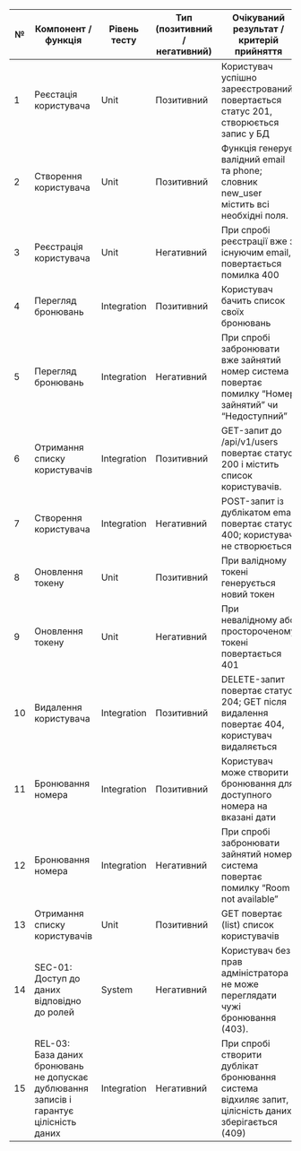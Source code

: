 | № | Компонент / функція | Рівень тесту | Тип (позитивний / негативний) | Очікуваний результат / критерій прийняття | Прізвище учасника |
|---|----------------------|---------------|--------------------------------|--------------------------------------------|----------------------|
| 1 |Реєстація користувача|Unit|Позитивний|Користувач успішно зареєстрований, повертається статус 201, створюється запис у БД|Катерина Демʼянік|
| 2 | Створення користувача| Unit |Позитивний| Функція генерує валідний email та phone; словник new_user містить всі необхідні поля.| Сич Анастасія|
| 3 |Реєстрація користувача|Unit|Негативний|При спробі реєстрації вже з існуючим email, повертається помилка 400|Правило Анастасія|
| 4 | Перегляд бронювань|Integration|Позитивний|Користувач бачить список своїх бронювань|Катерина Демʼянік|
| 5 | Перегляд бронювань|Integration|Негативний| При спробі забронювати вже зайнятий номер система повертає помилку “Номер зайнятий” чи “Недоступний”|Катерина Демʼянік|
| 6 | Отримання списку користувачів| Integration |Позитивний|GET-запит до /api/v1/users повертає статус 200 і містить список користувачів.| Сич Анастасія|
| 7 |Створення користувача|Integration | Негативний |POST-запит із дублікатом email повертає статус 400; користувач не створюється| Сич Анастасія|
| 8 |Оновлення токену|Unit|Позитивний| При валідному токені генерується новий токен |Правило Анастасія|
| 9 |Оновлення токену|Unit|Негативний| При невалідному або простороченому токені повертається 401 | Правило Анастасія |
| 10 |Видалення користувача| Integration| Позитивний|DELETE-запит повертає статус 204; GET після видалення повертає 404, користувач видаляється | Сич Анастасія|
| 11 |Бронювання номера|Integration|Позитивний|Користувач може створити бронювання для доступного номера на вказані дати|Катерина Демʼянік|
| 12 |Бронювання номера|Integration|Негативний|При спробі забронювати зайнятий номер система повертає помилку “Room not available”|Катерина Демʼянік|
| 13 |Отримання списку користувачів|Unit|Позитивний | GET повертає (list) список користувачів| Сич Анастасія|
| 14 | SEC-01: Доступ до даних відповідно до ролей| System | Негативний | Користувач без прав адміністратора не може переглядати чужі бронювання (403). | Vlada |
| 15 | REL-03: База даних бронювань не допускає дублювання записів і гарантує цілісність даних | Integration | Негативний | При спробі створити дублікат бронювання система відхиляє запит, цілісність даних зберігається (409) | Vlada |




